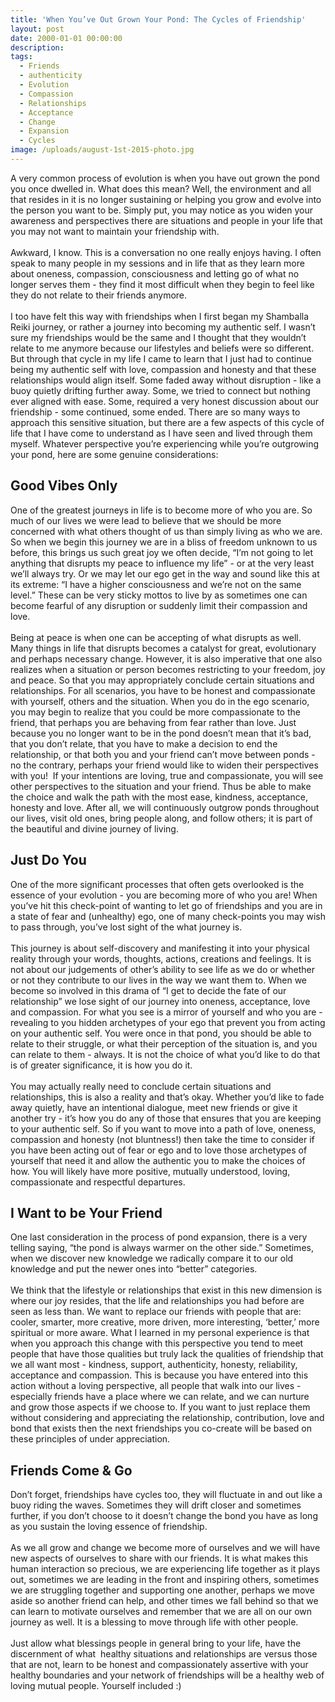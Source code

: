 ```yaml
---
title: 'When You’ve Out Grown Your Pond: The Cycles of Friendship'
layout: post
date: 2000-01-01 00:00:00
description:
tags:
  - Friends
  - authenticity
  - Evolution
  - Compassion
  - Relationships
  - Acceptance
  - Change
  - Expansion
  - Cycles
image: /uploads/august-1st-2015-photo.jpg
---
```



A very common process of evolution is when you have out grown the pond you once dwelled in. What does this mean? Well, the environment and all that resides in it is no longer sustaining or helping you grow and evolve into the person you want to be. Simply put, you may notice as you widen your awareness and perspectives there are situations and people in your life that you may not want to maintain your friendship with.
<br>
<br>Awkward, I know. This is a conversation no one really enjoys having. I often speak to many people in my sessions and in life that as they learn more about oneness, compassion, consciousness and letting go of what no longer serves them - they find it most difficult when they begin to feel like they do not relate to their friends anymore.
<br>
<br>I too have felt this way with friendships when I first began my Shamballa Reiki journey, or rather a journey into becoming my authentic self. I wasn’t sure my friendships would be the same and I thought that they wouldn’t relate to me anymore because our lifestyles and beliefs were so different. But through that cycle in my life I came to learn that I just had to continue being my authentic self with love, compassion and honesty and that these relationships would align itself. Some faded away without disruption - like a buoy quietly drifting further away. Some, we tried to connect but nothing ever aligned with ease. Some, required a very honest discussion about our friendship - some continued, some ended. There are so many ways to approach this sensitive situation, but there are a few aspects of this cycle of life that I have come to understand as I have seen and lived through them myself. Whatever perspective you’re experiencing while you’re outgrowing your pond, here are some genuine considerations:

##

## Good Vibes Only

One of the greatest journeys in life is to become more of who you are. So much of our lives we were lead to believe that we should be more concerned with what others thought of us than simply living as who we are. So when we begin this journey we are in a bliss of freedom unknown to us before, this brings us such great joy we often decide, “I’m not going to let anything that disrupts my peace to influence my life” - or at the very least we’ll always try. Or we may let our ego get in the way and sound like this at its extreme: “I have a higher consciousness and we’re not on the same level.” These can be very sticky mottos to live by as sometimes one can become fearful of any disruption or suddenly limit their compassion and love.
<br>
<br>Being at peace is when one can be accepting of what disrupts as well. Many things in life that disrupts becomes a catalyst for great, evolutionary and perhaps necessary change. However, it is also imperative that one also realizes when a situation or person becomes restricting to your freedom, joy and peace. So that you may appropriately conclude certain situations and relationships. For all scenarios, you have to be honest and compassionate with yourself, others and the situation. When you do in the ego scenario, you may begin to realize that you could be more compassionate to the friend, that perhaps you are behaving from fear rather than love. Just because you no longer want to be in the pond doesn’t mean that it’s bad, that you don’t relate, that you have to make a decision to end the relationship, or that both you and your friend can’t move between ponds - no the contrary, perhaps your friend would like to widen their perspectives with you!  If your intentions are loving, true and compassionate, you will see other perspectives to the situation and your friend. Thus be able to make the choice and walk the path with the most ease, kindness, acceptance, honesty and love. After all, we will continuously outgrow ponds throughout our lives, visit old ones, bring people along, and follow others; it is part of the beautiful and divine journey of living.

##

## Just Do You

One of the more significant processes that often gets overlooked is the essence of your evolution - you are becoming more of who you are! When you’ve hit this check-point of wanting to let go of friendships and you are in a state of fear and (unhealthy) ego, one of many check-points you may wish to pass through, you’ve lost sight of the what journey is.
<br>
<br>This journey is about self-discovery and manifesting it into your physical reality through your words, thoughts, actions, creations and feelings. It is not about our judgements of other’s ability to see life as we do or whether or not they contribute to our lives in the way we want them to. When we become so involved in this drama of “I get to decide the fate of our relationship” we lose sight of our journey into oneness, acceptance, love and compassion. For what you see is a mirror of yourself and who you are - revealing to you hidden archetypes of your ego that prevent you from acting on your authentic self. You were once in that pond, you should be able to relate to their struggle, or what their perception of the situation is, and you can relate to them - always. It is not the choice of what you’d like to do that is of greater significance, it is how you do it.
<br>
<br>You may actually really need to conclude certain situations and relationships, this is also a reality and that’s okay. Whether you’d like to fade away quietly, have an intentional dialogue, meet new friends or give it another try - it’s how you do any of those that ensures that you are keeping to your authentic self. So if you want to move into a path of love, oneness, compassion and honesty (not bluntness!) then take the time to consider if you have been acting out of fear or ego and to love those archetypes of yourself that need it and allow the authentic you to make the choices of how. You will likely have more positive, mutually understood, loving, compassionate and respectful departures.

##

## I Want to be Your Friend

One last consideration in the process of pond expansion, there is a very telling saying, “the pond is always warmer on the other side.” Sometimes, when we discover new knowledge we radically compare it to our old knowledge and put the newer ones into “better” categories.
<br>
<br>We think that the lifestyle or relationships that exist in this new dimension is where our joy resides, that the life and relationships you had before are seen as less than. We want to replace our friends with people that are: cooler, smarter, more creative, more driven, more interesting, ‘better,’ more spiritual or more aware. What I learned in my personal experience is that when you approach this change with this perspective you tend to meet people that have those qualities but truly lack the qualities of friendship that we all want most - kindness, support, authenticity, honesty, reliability, acceptance and compassion. This is because you have entered into this action without a loving perspective, all people that walk into our lives - especially friends have a place where we can relate, and we can nurture and grow those aspects if we choose to. If you want to just replace them without considering and appreciating the relationship, contribution, love and bond that exists then the next friendships you co-create will be based on these principles of under appreciation.

## Friends Come & Go

Don’t forget, friendships have cycles too, they will fluctuate in and out like a buoy riding the waves. Sometimes they will drift closer and sometimes further, if you don’t choose to it doesn’t change the bond you have as long as you sustain the loving essence of friendship.
<br>
<br>As we all grow and change we become more of ourselves and we will have new aspects of ourselves to share with our friends. It is what makes this human interaction so precious, we are experiencing life together as it plays out, sometimes we are leading in the front and inspiring others, sometimes we are struggling together and supporting one another, perhaps we move aside so another friend can help, and other times we fall behind so that we can learn to motivate ourselves and remember that we are all on our own journey as well. It is a blessing to move through life with other people.
<br>
<br>Just allow what blessings people in general bring to your life, have the discernment of what  healthy situations and relationships are versus those that are not, learn to be honest and compassionately assertive with your healthy boundaries and your network of friendships will be a healthy web of loving mutual people. Yourself included :)
